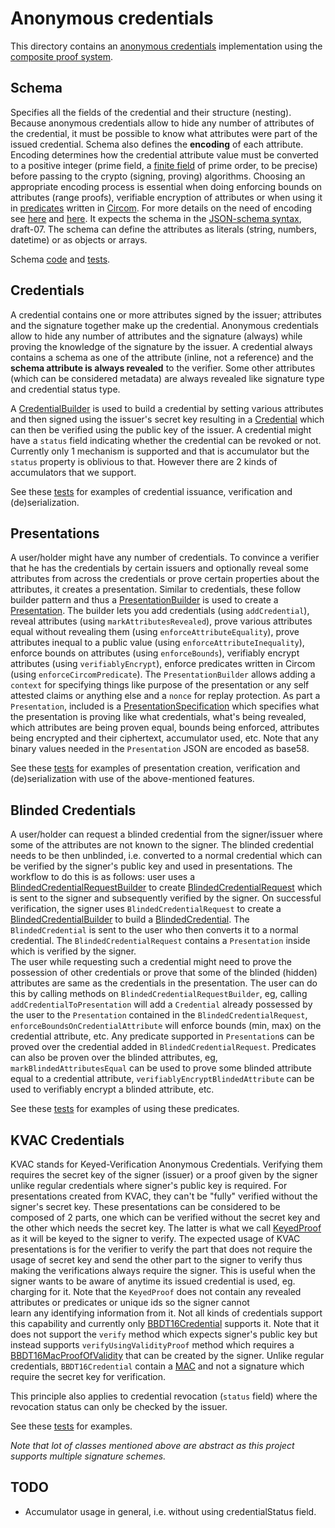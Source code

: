 # Anonymous credentials 

This directory contains an [anonymous credentials](https://blog.dock.io/anonymous-credentials/) implementation using the [composite proof system](./../composite-proof/index.ts).

## Schema

Specifies all the fields of the credential and their structure (nesting). Because anonymous credentials allow to hide any 
number of attributes of the credential, it must be possible to know what attributes were part of the issued credential. Schema 
also defines the **encoding** of each attribute. Encoding determines how the credential attribute value must be converted to 
a positive integer (prime field, a [finite field](https://en.wikipedia.org/wiki/Finite_field) of prime order, to be precise) 
before passing to the crypto (signing, proving) algorithms. Choosing an appropriate encoding process is essential when doing 
enforcing bounds on attributes (range proofs), verifiable encryption of attributes or when using it in [predicates](https://blog.dock.io/circom-language-integration/) written 
in [Circom](https://docs.circom.io/). For more details on the need of encoding see [here](./../../README.md#encoding-for-negative-or-decimal-numbers) and 
[here](./../../README.md#encoding-for-verifiable-encryption). 
It expects the schema in the [JSON-schema syntax](https://json-schema.org/), draft-07. The schema can define the attributes as literals (string, numbers, datetime) or 
as objects or arrays.  

Schema [code](./schema.ts) and [tests](../../tests/anonymous-credentials/schema.spec.ts).

## Credentials

A credential contains one or more attributes signed by the issuer; attributes and the signature together make up the credential. 
Anonymous credentials allow to hide any number of attributes and the signature (always) while proving the knowledge of the signature by the issuer. 
A credential always contains a schema as one of the attribute (inline, not a reference) and the **schema attribute is always revealed** to 
the verifier. Some other attributes (which can be considered metadata) are always revealed like signature type and credential status type. 

A [CredentialBuilder](./credential-builder.ts) is used to build a credential by setting various attributes and 
then signed using the issuer's secret key resulting in a [Credential](./credential.ts) which can then be verified using the 
public key of the issuer. A credential might have a `status` field indicating whether the credential can be revoked or not. Currently only 1 
mechanism is supported and that is accumulator but the `status` property is oblivious to that. However there are 2 kinds of 
accumulators that we support.

See these [tests](../../tests/anonymous-credentials/credential.spec.ts) for examples of credential issuance, verification and (de)serialization.

## Presentations

A user/holder might have any number of credentials. To convince a verifier that he has the credentials by certain issuers and 
optionally reveal some attributes from across the credentials or prove certain properties about the attributes, it creates a 
presentation. Similar to credentials, these follow builder pattern and thus a [PresentationBuilder](./presentation-builder.ts) 
is used to create a [Presentation](./presentation.ts). The builder lets you add credentials (using `addCredential`), reveal attributes (using `markAttributesRevealed`), 
prove various attributes equal without revealing them (using `enforceAttributeEquality`), prove attributes inequal to a public value (using `enforceAttributeInequality`), 
enforce bounds on attributes (using `enforceBounds`), verifiably encrypt attributes (using `verifiablyEncrypt`), enforce predicates written 
in Circom (using `enforceCircomPredicate`). 
The `PresentationBuilder` allows adding a `context` for specifying things like purpose of the presentation or any self attested claims 
or anything else and a `nonce` for replay protection.
As part a `Presentation`, included is a [PresentationSpecification](./presentation-specification.ts) which 
specifies what the presentation is proving like what credentials, what's being revealed, which attributes are being proven equal, 
bounds being enforced, attributes being encrypted and their ciphertext, accumulator used, etc. Note that any binary values needed in the 
`Presentation` JSON are encoded as base58.

See these [tests](../../tests/anonymous-credentials/presentation.spec.ts) for examples of presentation creation, verification and (de)serialization with use of the above-mentioned features.

## Blinded Credentials

A user/holder can request a blinded credential from the signer/issuer where some of the attributes are not known to the signer. The blinded credential needs to be then unblinded, i.e. converted to a normal credential which can be verified by the signer's public key and used in presentations. The workflow to do this is as follows: user uses a [BlindedCredentialRequestBuilder](./blinded-credential-request-builder.ts) to create [BlindedCredentialRequest](./blinded-credential-request.ts) which is sent to the signer and subsequently verified by the signer. On successful verification, the signer uses `BlindedCredentialRequest` to create a [BlindedCredentialBuilder](./blinded-credential-builder.ts) to build a [BlindedCredential](./blinded-credential.ts). The `BlindedCredential` is sent to the user who then converts it to a normal credential. The `BlindedCredentialRequest` contains a `Presentation` inside which is verified by the signer.  
The user while requesting such a credential might need to prove the possession of other credentials or prove that some of the blinded (hidden) attributes are same as the credentials in the presentation. The user can do this by calling methods on `BlindedCredentialRequestBuilder`, eg, calling `addCredentialToPresentation` will add a `Credential` already possessed by the user to the `Presentation` contained in the `BlindedCredentialRequest`, `enforceBoundsOnCredentialAttribute` will enforce bounds (min, max) on the credential attribute, etc. Any predicate supported in `Presentation`s can be proved over the credential added in `BlindedCredentialRequest`. Predicates can also be proven over the blinded attributes, eg, `markBlindedAttributesEqual` can be used to prove some blinded attribute equal to a credential attribute, `verifiablyEncryptBlindedAttribute` can be used to verifiably encrypt a blinded attribute, etc.

See these [tests](../../tests/anonymous-credentials/blind-issuance.spec.ts) for examples of using these predicates.

## KVAC Credentials

KVAC stands for Keyed-Verification Anonymous Credentials. Verifying them requires the secret key of the signer (issuer) or a proof 
given by the signer unlike regular credentials where signer's public key is required. For presentations created from KVAC, 
they can't be "fully" verified without the signer's secret key. These presentations can be considered to be composed of 2 parts, 
one which can be verified without the secret key and the other which needs the secret key. The latter is what we call [KeyedProof](./keyed-proof.ts) 
as it will be keyed to the signer to verify. The expected usage of KVAC presentations is for the verifier to verify the part 
that does not require the usage of secret key and send the other part to the signer to verify thus making the verifications always 
require the signer. This is useful when the signer wants to be aware of anytime its issued credential is used, eg. charging for it. 
Note that the `KeyedProof` does not contain any revealed attributes or predicates or unique ids so the signer cannot  
learn any identifying information from it. Not all kinds of credentials support this capability and currently only 
[BBDT16Credential](./credential.ts) supports it. Note that it does not support the `verify` method which expects signer's 
public key but instead supports `verifyUsingValidityProof` method which requires a [BBDT16MacProofOfValidity](../bbdt16-mac/mac.ts) 
that can be created by the signer. Unlike regular credentials, `BBDT16Credential` contain a [MAC](https://en.wikipedia.org/wiki/Message_authentication_code) 
and not a signature which require the secret key for verification. 

This principle also applies to credential revocation (`status` field) where the revocation status can only be checked by the issuer.

See these [tests](../../tests/anonymous-credentials/keyed-proofs.spec.ts) for examples.

*Note that lot of classes mentioned above are abstract as this project supports multiple signature schemes.* 

## TODO

- Accumulator usage in general, i.e. without using credentialStatus field.
